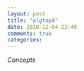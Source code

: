 ```yaml
---
layout: post
title: "algtop4"
date: 2010-12-04 22:49
comments: true
categories: 
---
```


*Concepts*

